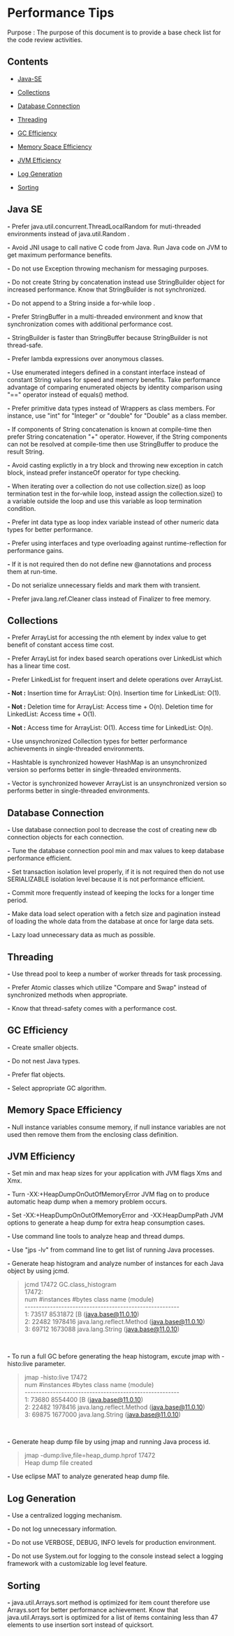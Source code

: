 Performance Tips
=============================
Purpose : The purpose of this document is to provide a base check list for the code review activities.

## Contents

- [Java-SE](#java-se)

- [Collections](#collections)

- [Database Connection](#database-connection)

- [Threading](#threading)

- [GC Efficiency](#gc-efficiency)

- [Memory Space Efficiency](#memory-space-efficiency)

- [JVM Efficiency](#jvm-efficiency)

- [Log Generation](#log-generation)

- [Sorting](#sorting)


## Java SE

**-** Prefer java.util.concurrent.ThreadLocalRandom for muti-threaded environments instead of java.util.Random .

**-** Avoid JNI usage to call native C code from Java. Run Java code on JVM to get maximum performance benefits.

**-** Do not use Exception throwing mechanism for messaging purposes.

**-** Do not create String by concatenation instead use StringBuilder object for increased performance. Know that StringBuilder is not synchronized.

**-** Do not append to a String inside a for-while loop .

**-** Prefer StringBuffer in a multi-threaded environment and know that synchronization comes with additional performance cost.

**-** StringBuilder is faster than StringBuffer because StringBuilder is not thread-safe.

**-** Prefer lambda expressions over anonymous classes.

**-** Use enumerated integers defined in a constant interface instead of constant String values for speed and memory benefits. Take performance advantage of comparing enumerated objects by identity comparison using "==" operator instead of equals() method.

**-** Prefer primitive data types instead of Wrappers as class members. For instance, use "int" for "Integer" or "double" for "Double" as a class member.

**-** If components of String concatenation is known at compile-time then prefer String concatenation "+" operator. However, if the String components can not be resolved at compile-time then use StringBuffer to produce the result String.

**-** Avoid casting explictly in a try block and throwing new exception in catch block, instead prefer instanceOf operator for type checking.

**-** When iterating over a collection do not use collection.size() as loop termination test in the for-while loop, instead assign the collection.size() to a variable outside the loop and use this variable as loop termination condition.

**-** Prefer int data type as loop index variable instead of other numeric data types for better performance.

**-** Prefer using interfaces and type overloading against runtime-reflection for performance gains.

**-** If it is not required then do not define new @annotations and process them at run-time.

**-** Do not serialize unnecessary fields and mark them with transient.

**-** Prefer java.lang.ref.Cleaner class instead of Finalizer to free memory.


## Collections

**-** Prefer ArrayList for accessing the nth element by index value to get benefit of constant access time cost.

**-** Prefer ArrayList for index based search operations over LinkedList which has a linear time cost.

**-** Prefer LinkedList for frequent insert and delete operations over ArrayList.

**- Not :** Insertion time for ArrayList: O(n). Insertion time for LinkedList: O(1).

**- Not :** Deletion time for ArrayList: Access time + O(n). Deletion time for LinkedList: Access time + O(1).

**- Not :** Access time for ArrayList: O(1). Access time for LinkedList: O(n).

**-** Use unsynchronized Collection types for better performance achievements in single-threaded environments.

**-** Hashtable is synchronized however HashMap is an unsynchronized version so performs better in single-threaded environments.

**-** Vector is synchronized however ArrayList is an unsynchronized version so performs better in single-threaded environments.



## Database Connection

**-** Use database connection pool to decrease the cost of creating new db connection objects for each connection.

**-** Tune the database connection pool min and max values to keep database performance efficient.

**-** Set transaction isolation level properly, if it is not required then do not use SERIALIZABLE isolation level because it is not performance efficient.

**-** Commit more frequently instead of keeping the locks for a longer time period.

**-** Make data load select operation with a fetch size and pagination instead of loading the whole data from the database at once for large data sets.

**-** Lazy load unnecessary data as much as possible.

## Threading

**-** Use thread pool to keep a number of worker threads for task processing.

**-** Prefer Atomic classes which utilize &quot;Compare and Swap&quot; instead of synchronized methods when appropriate.

**-** Know that thread-safety comes with a performance cost.

## GC Efficiency

**-** Create smaller objects.

**-** Do not nest Java types.

**-** Prefer flat objects.

**-** Select appropriate GC algorithm.

## Memory Space Efficiency

**-** Null instance variables consume memory, if null instance variables are not used then remove them from the enclosing class definition.

## JVM Efficiency

**-** Set min and max heap sizes for your application with JVM flags Xms and Xmx.

**-** Turn -XX:+HeapDumpOnOutOfMemoryError JVM flag on to produce automatic heap dump when a memory problem occurs.

**-** Set -XX:+HeapDumpOnOutOfMemoryError and -XX:HeapDumpPath JVM options to generate a heap dump for extra heap consumption cases.

**-** Use command line tools to analyze heap and thread dumps.

**-** Use "jps -lv" from command line to get list of running Java processes.

**-** Generate heap histogram and analyze number of instances for each Java object by using jcmd.

> jcmd 17472 GC.class_histogram </br>
17472: </br>
 num     #instances         #bytes  class name (module)  </br>
-------------------------------------------------------  </br>
   1:         73517        8531872  [B (java.base@11.0.10)  </br>
   2:         22482        1978416  java.lang.reflect.Method (java.base@11.0.10)  </br>
   3:         69712        1673088  java.lang.String (java.base@11.0.10)  </br>
</br>

**-** To run a full GC before generating the heap histogram, excute jmap with -histo:live parameter.

> jmap -histo:live 17472 </br>
 num     #instances         #bytes  class name (module) </br>
------------------------------------------------------- </br>
   1:         73680        8554400  [B (java.base@11.0.10) </br>
   2:         22482        1978416  java.lang.reflect.Method (java.base@11.0.10) </br>
   3:         69875        1677000  java.lang.String (java.base@11.0.10) </br>
</br>

**-** Generate heap dump file by using jmap and running Java process id.

> jmap -dump:live,file=heap_dump.hprof 17472 </br>
Heap dump file created </br>

**-** Use eclipse MAT to analyze generated heap dump file.


## Log Generation

**-** Use a centralized logging mechanism.

**-** Do not log unnecessary information.

**-** Do not use VERBOSE, DEBUG, INFO levels for production environment.

**-** Do not use System.out for logging to the console instead select a logging framework with a customizable log level feature.

## Sorting

**-** java.util.Arrays.sort method is optimized for item count therefore use Arrays.sort for better performance achievement. Know that java.util.Arrays.sort is optimized for a list of items containing less than 47 elements to use insertion sort instead of quicksort.
